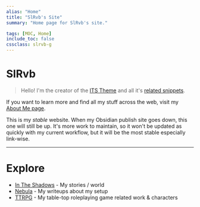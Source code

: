 ```yaml
---
alias: "Home"
title: "SlRvb's Site"
summary: "Home page for SlRvb's site."

tags: [MOC, Home]
include_toc: false
cssclass: slrvb-g
---
```


# SlRvb
> Hello! I'm the creator of the [ITS Theme](3_Nebula/ITS-Theme/ITST--ITS-Theme.md) and all it's [related snippets](https://github.com/SlRvb/Obsidian--ITS-Theme#guidereference). 

If you want to learn more and find all my stuff across the web, visit my [About Me page](SlRvb.md).

This is my *stable* website. When my Obsidian publish site goes down, this one will still be up. It's more work to maintain, so it won't be updated as quickly with my current workflow, but it will be the most stable especially link-wise.

---
# Explore
- [In The Shadows](1_ITS/ITS--In-The-Shadows.md) - My stories / world
- [Nebula](3_Nebula/Neb--Nebula.md) - My writeups about my setup
- [TTRPG](2_TTRPG/TTRPG--Home.md) - My table-top roleplaying game related work & characters
